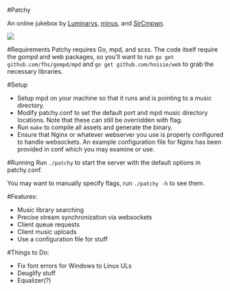 #Patchy

An online jukebox by [Luminarys](https://github.com/Luminarys), [minus](https://github.com/minus7), and [SirCmpwn](https://github.com/SirCmpwn).

![](https://fuwa.se/pip1tc.png)

#Requirements
Patchy requires Go, mpd, and scss. The code itself require the gompd and web packages, so you'll want to run `go get github.com/fhs/gompd/mpd` and `go get github.com/hoisie/web` to grab the necessary libraries.

#Setup
* Setup mpd on your machine so that it runs and is pointing to a music directory.
* Modify patchy.conf to set the default port and mpd music directory locations. Note that these can still be overridden with flag.
* Run `make` to compile all assets and generate the binary.
* Ensure that Nginx or whatever webserver you use is properly configured to handle websockets. An example configuration file for Nginx has been provided in conf which you may examine or use.

#Running
Run `./patchy` to start the server with the default options in patchy.conf. 

You may want to manually specify flags, run `./patchy -h` to see them.

#Features:
* Music library searching
* Precise stream synchronization via websockets
* Client queue requests
* Client music uploads
* Use a configuration file for stuff

#Things to Do:
* Fix font errors for Windows to Linux ULs
* Deuglify stuff
* Equalizer(?)
